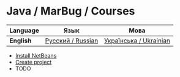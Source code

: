 # Java / MarBug / Courses

| Language | Язык | Мова |
| -------- | ---- | ---- |
| **English** | [Русский / Russian](README.ru.md) | [Українська / Ukrainian](README.uk.md) |

* [Install NetBeans](netbeans/install/README.md)
* [Create project](netbeans/create-project/README.md)
* TODO
